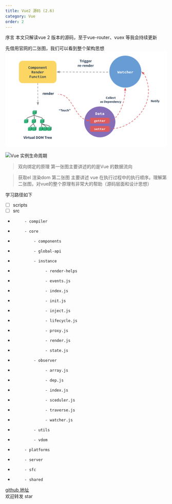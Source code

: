 ```yaml
---
title: Vue2 源码 (2.6)
category: Vue
order: 2
---
```


序言 
    本文只解读vue 2 版本的源码，至于vue-router、vuex 等我会持续更新

先借用官网的二张图，我们可以看到整个架构思想
![image-20210715173119347](assets/image-20210715173119347.png)

![Vue 实例生命周期](https://cn.vuejs.org/images/lifecycle.png)

> 双向绑定的原理
    第一张图主要讲述的的是Vue 的数据流向


> 获取el 渲染dom
    第二张图 主要讲述 vue 在执行过程中的执行顺序。理解第二张图，对vue的整个原理有非常大的帮助（源码层面和设计思想）

学习路径如下

-   [ ] scripts
-   [ ] src
-          - compiler
-          - core
-              - components
-              - global-api
-              - instance
-                   - render-helps
-                   - events.js
-                   - index.js
-                   - init.js
-                   - inject.js
-                   - lifecycle.js
-                   - proxy.js
-                   - render.js
-                   - state.js
-              - observer
-                   - array.js
-                   - dep.js
-                   - index.js
-                   - sceduler.js
-                   - traverse.js
-                   - watcher.js
-              - utils
-              - vdom
-          - platforms
-          - server
-          - sfc
-          - shared




[github 地址](git@github.com:wenwangzhishang/vue_code_explain.git)   
欢迎转发 star